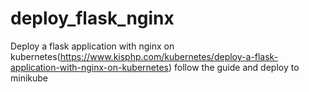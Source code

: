 # deploy_flask_nginx
Deploy a flask application with nginx on kubernetes(https://www.kisphp.com/kubernetes/deploy-a-flask-application-with-nginx-on-kubernetes)
follow the guide and deploy to minikube

